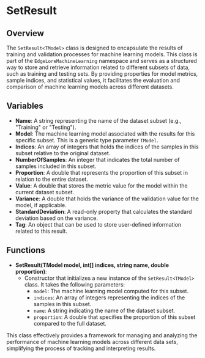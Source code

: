 # SetResult<TModel>

## Overview
The `SetResult<TModel>` class is designed to encapsulate the results of training and validation processes for machine learning models. This class is part of the `EdgeLoreMachineLearning` namespace and serves as a structured way to store and retrieve information related to different subsets of data, such as training and testing sets. By providing properties for model metrics, sample indices, and statistical values, it facilitates the evaluation and comparison of machine learning models across different datasets.

## Variables
- **Name**: A string representing the name of the dataset subset (e.g., "Training" or "Testing").
- **Model**: The machine learning model associated with the results for this specific subset. This is a generic type parameter `TModel`.
- **Indices**: An array of integers that holds the indices of the samples in this subset relative to the original dataset.
- **NumberOfSamples**: An integer that indicates the total number of samples included in this subset.
- **Proportion**: A double that represents the proportion of this subset in relation to the entire dataset.
- **Value**: A double that stores the metric value for the model within the current dataset subset.
- **Variance**: A double that holds the variance of the validation value for the model, if applicable.
- **StandardDeviation**: A read-only property that calculates the standard deviation based on the variance.
- **Tag**: An object that can be used to store user-defined information related to this result.

## Functions
- **SetResult(TModel model, int[] indices, string name, double proportion)**: 
  - Constructor that initializes a new instance of the `SetResult<TModel>` class. It takes the following parameters:
    - `model`: The machine learning model computed for this subset.
    - `indices`: An array of integers representing the indices of the samples in this subset.
    - `name`: A string indicating the name of the dataset subset.
    - `proportion`: A double that specifies the proportion of this subset compared to the full dataset.

This class effectively provides a framework for managing and analyzing the performance of machine learning models across different data sets, simplifying the process of tracking and interpreting results.